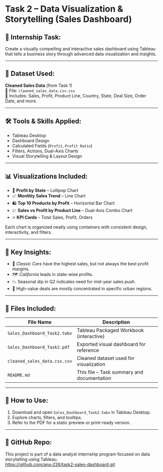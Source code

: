 # Task 2 – Data Visualization & Storytelling (Sales Dashboard)

## 📌 Internship Task:
Create a visually compelling and interactive sales dashboard using Tableau that tells a business story through advanced data visualization and insights.

---

## 📂 Dataset Used:
**Cleaned Sales Data** (from Task 1)  
📁 File: `cleaned_sales_data.csv.csv`  
🧾 Includes: Sales, Profit, Product Line, Country, State, Deal Size, Order Date, and more.

---

## 🛠 Tools & Skills Applied:
- Tableau Desktop
- Dashboard Design
- Calculated Fields (`Profit`, `Profit Ratio`)
- Filters, Actions, Dual-Axis Charts
- Visual Storytelling & Layout Design

---

## 📊 Visualizations Included:
- 📍 **Profit by State** – Lollipop Chart  
- 📈 **Monthly Sales Trend** – Line Chart  
- 🛍 **Top 10 Products by Profit** – Horizontal Bar Chart  
- 💹 **Sales vs Profit by Product Line** – Dual-Axis Combo Chart  
- 🔥 **KPI Cards** – Total Sales, Profit, Orders

Each chart is organized neatly using containers with consistent design, interactivity, and filters.

---

## 🎯 Key Insights:
- 🚗 *Classic Cars* have the highest sales, but not always the best profit margins.
- 🗺 *California* leads in state-wise profits.
- 📉 Seasonal dip in Q2 indicates need for mid-year sales push.
- 💼 High-value deals are mostly concentrated in specific urban regions.

---

## 📁 Files Included:
| File Name                     | Description                                 |
|------------------------------|---------------------------------------------|
| `Sales_Dashboard_Task2.twbx` | Tableau Packaged Workbook (interactive)     |
| `Sales_Dashboard_Task2.pdf`  | Exported visual dashboard for reference     |
| `cleaned_sales_data.csv.csv` | Cleaned dataset used for visualization      |
| `README.md`                  | This file – Task summary and documentation  |

---

## 📌 How to Use:
1. Download and open `Sales_Dashboard_Task2.twbx` in Tableau Desktop.
2. Explore charts, filters, and tooltips.
3. Refer to the PDF for a static preview or print-ready version.

---

## 📌 GitHub Repo:
This project is part of a data analyst internship program focused on data storytelling using Tableau.  
https://github.com/anu-226/task2-sales-dashboard.git
